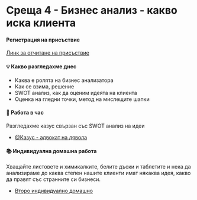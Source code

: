  # Среща 4 - Бизнес анализ - какво иска клиента

#### Регистрация на присъствие
[Линк за отчитане на присъствие ](http://s7a.uni-plovdiv.net:7070/event/registration-details/43)

#### 💡 Какво разгледахме днес
- Каква е ролята на бизнес анализатора
- Как се взима, решение
- SWOT анализ, как да оценим идеята на клиента
- Оценка на гледни точки, метод на мислещите шапки

#### 🚀 Работа в час
Разгледахме казус свързан със SWOT анализ на идеи
- [@Казус - адвокат на дявола](./case/README.md)

#### 📚 Индивидуална домашна работа
Хващайте листовете и химикалките, белите дъски и таблетите и нека да анализираме до каква степен нашите клиенти имат някаква идея, какво да правят със странните си бизнеси.
- [Второ индивидуално домашно](../../упражнения%20-%20индивидуални/hw1/README.md)